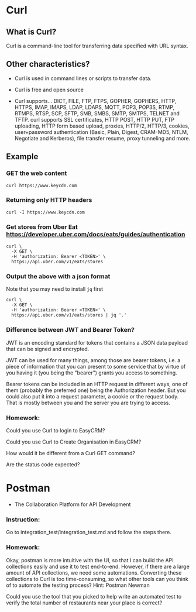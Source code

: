 # Curl
## What is Curl?
Curl is a command-line tool for transferring data specified with URL syntax.

## Other characteristics?
* Curl is used in command lines or scripts to transfer data.
* Curl is free and open source

* Curl supports... DICT, FILE, FTP, FTPS, GOPHER, GOPHERS, HTTP, HTTPS, IMAP, IMAPS, LDAP, LDAPS, MQTT, POP3, POP3S, RTMP, RTMPS, RTSP, SCP, SFTP, SMB, SMBS, SMTP, SMTPS, TELNET and TFTP. curl supports SSL certificates, HTTP POST, HTTP PUT, FTP uploading, HTTP form based upload, proxies, HTTP/2, HTTP/3, cookies, user+password authentication (Basic, Plain, Digest, CRAM-MD5, NTLM, Negotiate and Kerberos), file transfer resume, proxy tunneling and more.



## Example
### GET the web content
```
curl https://www.keycdn.com
```
### Returning only HTTP headers
```
curl -I https://www.keycdn.com
```
### Get stores from Uber Eat https://developer.uber.com/docs/eats/guides/authentication
```
curl \
  -X GET \
  -H 'authorization: Bearer <TOKEN>' \
  https://api.uber.com/v1/eats/stores
```
### Output the above with a json format
Note that you may need to install `jq` first
```
curl \
  -X GET \
  -H 'authorization: Bearer <TOKEN>' \
  https://api.uber.com/v1/eats/stores | jq '.'
```

### Difference between JWT and Bearer Token?

JWT is an encoding standard for tokens that contains a JSON data payload that can be signed and encrypted.

JWT can be used for many things, among those are bearer tokens, i.e. a piece of information that you can present
to some service that by virtue of you having it (you being the "bearer") grants you access to something.

Bearer tokens can be included in an HTTP request in different ways, one of them (probably the preferred one) being the 
Authorization header. But you could also put it into a request parameter, a cookie or the request body. That is mostly
between you and the server you are trying to access.

### Homework:
Could you use Curl to login to EasyCRM?

Could you use Curl to Create Organisation in EasyCRM?

How would it be different from a Curl GET command?

Are the status code expected? 


# Postman
* The Collaboration Platform for API Development


### Instruction:
Go to integration_test/integration_test.md and follow the steps there.
   
### Homework:
Okay, postman is more intuitive with the UI, so that I can build the API collections easily and use it to test end-to-end.
However, if there are a large amount of API collections, we need some automations. Converting these collections to Curl 
is too time-consuming, so what other tools can you think of to automate the testing process? Hint: Postman Newman

Could you use the tool that you picked to help write an automated test to verify the total number of restaurants near
your place is correct?

